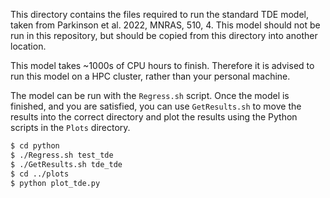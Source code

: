 This directory contains the files required to run the standard TDE
model, taken from Parkinson et al. 2022, MNRAS, 510, 4. This model should not
be run in this repository, but should be copied from this directory into
another location.

This model takes ~1000s of CPU hours to finish. Therefore it is advised to run
this model on a HPC cluster, rather than your personal machine.

The model can be run with the `Regress.sh` script. Once the model is finished,
and you are satisfied, you can use `GetResults.sh` to move the results into the
correct directory and plot the results using the Python scripts in the `Plots`
directory.

```bash
$ cd python
$ ./Regress.sh test_tde
$ ./GetResults.sh tde_tde
$ cd ../plots
$ python plot_tde.py
```

